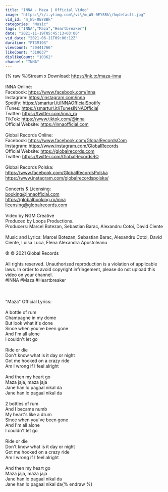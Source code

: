 ```yaml
---
title: "INNA - Maza | Official Video"
image: "https:\/\/i.ytimg.com\/vi\/m_W5-0EY8Bk\/hqdefault.jpg"
vid_id: "m_W5-0EY8Bk"
categories: "Music"
tags: ["INNA","Maza","Heartbreaker"]
date: "2021-11-19T05:45:13+03:00"
vid_date: "2021-06-11T09:00:12Z"
duration: "PT3M19S"
viewcount: "20441766"
likeCount: "310637"
dislikeCount: "10362"
channel: "INNA"
---
```

{% raw %}Stream x Download: <a rel="nofollow" target="blank" href="https://lnk.to/maza-inna">https://lnk.to/maza-inna</a><br /><br />INNA Online: <br />Facebook: <a rel="nofollow" target="blank" href="https://www.facebook.com/Inna">https://www.facebook.com/Inna</a><br />Instagram: <a rel="nofollow" target="blank" href="https://instagram.com/inna">https://instagram.com/inna</a><br />Spotify: <a rel="nofollow" target="blank" href="https://smarturl.it/INNAOfficialSpotify">https://smarturl.it/INNAOfficialSpotify</a><br />iTunes: <a rel="nofollow" target="blank" href="https://smarturl.it/iTunesINNAOfficial">https://smarturl.it/iTunesINNAOfficial</a><br />Twitter: <a rel="nofollow" target="blank" href="https://twitter.com/inna_ro">https://twitter.com/inna_ro</a><br />TikTok: <a rel="nofollow" target="blank" href="https://www.tiktok.com/@inna">https://www.tiktok.com/@inna</a><br />Official Website: <a rel="nofollow" target="blank" href="https://innaofficial.com">https://innaofficial.com</a><br /><br />Global Records Online: <br />Facebook: <a rel="nofollow" target="blank" href="https://www.facebook.com/GlobalRecordsCom">https://www.facebook.com/GlobalRecordsCom</a><br />Instagram: <a rel="nofollow" target="blank" href="https://www.instagram.com/GlobalRecords">https://www.instagram.com/GlobalRecords</a><br />Official Website: <a rel="nofollow" target="blank" href="https://globalrecords.com">https://globalrecords.com</a><br />Twitter: <a rel="nofollow" target="blank" href="https://twitter.com/GlobalRecordsRO">https://twitter.com/GlobalRecordsRO</a><br /><br />Global Records Polska:<br /><a rel="nofollow" target="blank" href="https://www.facebook.com/GlobalRecordsPolska">https://www.facebook.com/GlobalRecordsPolska</a><br /><a rel="nofollow" target="blank" href="https://www.instagram.com/globalrecordspolska/">https://www.instagram.com/globalrecordspolska/</a><br /><br />Concerts &amp; Licensing:<br />booking@innaofficial.com <br /><a rel="nofollow" target="blank" href="https://globalbooking.ro/inna">https://globalbooking.ro/inna</a><br />licensing@globalrecords.com<br /><br />Video by NGM Creative<br />Produced by Loops Productions.                                <br />Producers: Marcel Botezan, Sebastian Barac, Alexandru Cotoi, David Ciente<br /><br />Music and Lyrics: Marcel Botezan, Sebastian Barac, Alexandru Cotoi, David Ciente, Luisa Luca, Elena Alexandra Apostoleanu<br /><br />℗ ©️ 2021 Global Records<br /><br />All rights reserved. Unauthorized reproduction is a violation of applicable laws. In order to avoid copyright infringement, please do not upload this video on your channel.<br />#INNA #Maza #Heartbreaker<br /><br /><br /><br />&quot;Maza&quot; Official Lyrics:<br /><br />A bottle of rum <br />Champagne in my dome<br />But look what it's done<br />Since when you’ve been gone<br />And I'm all alone<br />I couldn't let go<br /><br />Ride or die<br />Don't know what is it day or night<br />Got me hooked on a crazy ride<br />Am I wrong if I feel alright<br /><br />And then my heart go<br />Maza jaja, maza jaja<br />Jane han lo pagaal nikal da<br />Jane han lo pagaal nikal da<br /><br />2 bottles of rum<br />And I became numb<br />My heart's like a drum <br />Since when you've been gone<br />And I'm all alone<br />I couldn't let go<br /><br />Ride or die<br />Don't know what is it day or night<br />Got me hooked on a crazy ride<br />Am I wrong if I feel alright<br /><br />And then my heart go<br />Maza jaja, maza jaja<br />Jane han lo pagaal nikal da<br />Jane han lo pagaal nikal da{% endraw %}
